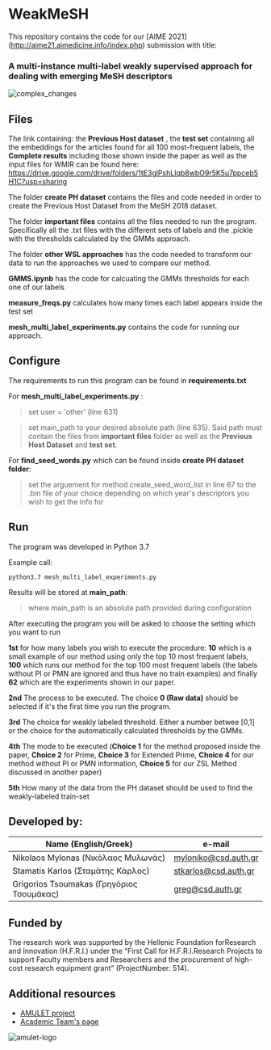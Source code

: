 # WeakMeSH

This repository contains the code for our [AIME 2021] (http://aime21.aimedicine.info/index.php) submission with title: 

### A multi-instance multi-label weakly supervised approach for dealing with emerging MeSH descriptors

![complex_changes](https://user-images.githubusercontent.com/23103855/105720908-a49ec380-5f2c-11eb-86a8-eff2014f1941.jpg)

## Files
The link containing: the **Previous Host dataset** , the **test set** containing all the embeddings for the articles found for all 100 most-frequent labels, the **Complete results** including those shown inside the paper as well as the input files for WMIR can be found here: https://drive.google.com/drive/folders/1tE3glPshLIqb8wbO9r5K5u7ppceb5H1C?usp=sharing

The folder **create PH dataset** contains the files and code needed in order to create the Previous Host Dataset from the MeSH 2018 dataset.

The folder **important files** contains all the files needed to run the program. Specifically all the .txt files with the different sets of labels and the .pickle with the thresholds calculated by the GMMs approach.

The folder **other WSL approaches** has the code needed to transform our data to run the approaches we used to compare our method.

**GMMS.ipynb** has the code for calcuating the GMMs thresholds for each one of our labels

**measure_freqs.py** calculates how many times each label appears inside the test set

**mesh_multi_label_experiments.py** contains the code for running our approach.


## Configure

The requirements to run this program can be found in **requirements.txt**

For **mesh_multi_label_experiments.py** :

>set user = 'other' (line 631)

>set main_path to your desired absolute path (line 635). Said path must contain the files from **important files** folder as well as the **Previous Host Dataset** and **test set**.

For **find_seed_words.py** which can be found inside **create PH dataset folder**:

>set the arguement for method create_seed_word_list in line 67 to the .bin file of your choice depending on which year's descriptors you wish to get the info for

## Run

The program was developed in Python 3.7

Example call:

`python3.7 mesh_multi_label_experiments.py`

Results will be stored at **main_path**:

>where main_path is an absolute path provided during configuration

After executing the program you will be asked to choose the setting which you want to run

**1st** for how many labels you wish to execute the procedure: **10** which is a small example of our method using only the top 10 most frequent labels, **100** which runs our method for the top 100 most frequent labels (the labels without PI or PMN are ignored and thus have no train examples) and finally **62** which are the experiments shown in our paper.

**2nd** The process to be executed. The choice **0 (Raw data)** should be selected if it's the first time you run the program.

**3rd** The choice for weakly labeled threshold. Either a number betwee [0,1] or the choice for the automatically calculated thresholds by the GMMs.

**4th** The mode to be executed (**Choice 1** for the method proposed inside the paper, **Choice 2** for Prime, **Choice 3** for Extended Prime, **Choice 4** for our method without PI or PMN information, **Choice 5** for our ZSL Method discussed in another paper)

**5th** How many of the data from the PH dataset should be used to find the weakly-labeled train-set

## Developed by: 

|           Name  (English/Greek)            |      e-mail          |
| -------------------------------------------| ---------------------|
| Nikolaos Mylonas    (Νικόλαος Μυλωνάς)     | myloniko@csd.auth.gr |
| Stamatis Karlos     (Σταμάτης Κάρλος)      | stkarlos@csd.auth.gr |
| Grigorios Tsoumakas (Γρηγόριος Τσουμάκας)  | greg@csd.auth.gr     |

## Funded by

The research work was supported by the Hellenic Foundation forResearch and Innovation (H.F.R.I.) under the “First Call for H.F.R.I.Research Projects to support Faculty members and Researchers and the procurement of high-cost research equipment grant” (ProjectNumber: 514).

## Additional resources

- [AMULET project](https://www.linkedin.com/showcase/amulet-project/about/)
- [Academic Team's page](https://intelligence.csd.auth.gr/#)
 
 ![amulet-logo](https://user-images.githubusercontent.com/6009931/87019683-9204ad00-c1db-11ea-9394-855d1d3b41b3.png)



